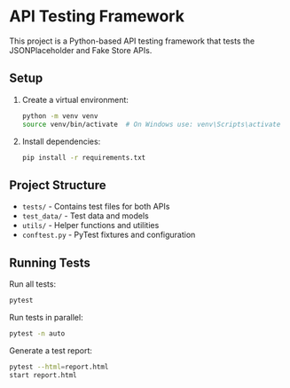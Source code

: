 # API Testing Framework

This project is a Python-based API testing framework that tests the JSONPlaceholder and Fake Store APIs.

## Setup

1. Create a virtual environment:
   ```bash
   python -m venv venv
   source venv/bin/activate  # On Windows use: venv\Scripts\activate
   ```

2. Install dependencies:
   ```bash
   pip install -r requirements.txt
   ```

## Project Structure

- `tests/` - Contains test files for both APIs
- `test_data/` - Test data and models
- `utils/` - Helper functions and utilities
- `conftest.py` - PyTest fixtures and configuration

## Running Tests

Run all tests:
```bash
pytest
```

Run tests in parallel:
```bash
pytest -n auto
```

Generate a test report:
```bash
pytest --html=report.html
start report.html
``` 
